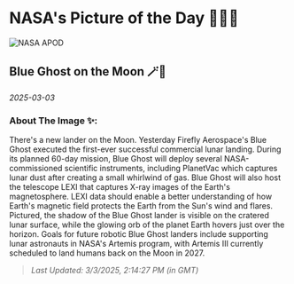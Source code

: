 
# NASA's Picture of the Day 🧑‍🚀💫

  ![NASA APOD](https://apod.nasa.gov/apod/image/2503/BlueGhostShadow_Firefly_4096.jpg)
  
  ## Blue Ghost on the Moon 🪄🌌
  
  _2025-03-03_
  
  ### About The Image ✨: 
  
  There's a new lander on the Moon. Yesterday Firefly Aerospace's Blue Ghost executed the first-ever successful commercial lunar landing. During its planned 60-day mission, Blue Ghost will deploy several NASA-commissioned scientific instruments, including PlanetVac which captures lunar dust after creating a small whirlwind of gas. Blue Ghost will also host the telescope LEXI that captures X-ray images of the Earth's magnetosphere. LEXI data should enable a better understanding of how Earth's magnetic field protects the Earth from the Sun's wind and flares.  Pictured, the shadow of the Blue Ghost lander is visible on the cratered lunar surface, while the glowing orb of the planet Earth hovers just over the horizon. Goals for future robotic Blue Ghost landers include supporting lunar astronauts in NASA's Artemis program, with Artemis III currently scheduled to land humans back on the Moon in 2027.
  
  
  
  > _Last Updated: 3/3/2025, 2:14:27 PM (in GMT)_
  